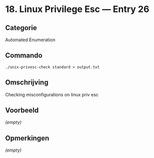 # 18. Linux Privilege Esc — Entry 26

## Categorie

Automated Enumeration

## Commando

```
./unix-privesc-check standard > output.txt
```

## Omschrijving

Checking misconfigurations on linux priv esc

## Voorbeeld

_(empty)_

## Opmerkingen

_(empty)_


